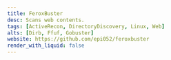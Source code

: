 ```yaml
---
title: FeroxBuster
desc: Scans web contents.
tags: [ActiveRecon, DirectoryDiscovery, Linux, Web]
alts: [Dirb, Ffuf, Gobuster]
website: https://github.com/epi052/feroxbuster
render_with_liquid: false
---
```

